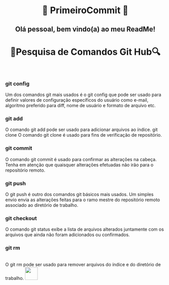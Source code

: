 <h1 align="center">🔨 PrimeiroCommit 🔨
<h2 align="center">Olá pessoal, bem vindo(a) ao meu ReadMe!</h2>
<h1 align="center">🔎Pesquisa de Comandos Git Hub🔍
<br>
<br>
<p> <h3>git config</h3>
Um dos comandos git mais usados ​​é o git config que pode ser usado para definir valores de configuração específicos do usuário como e-mail, algoritmo preferido para diff, nome de usuário e formato de arquivo etc.

<p> <h3>git add</h3>
O comando git add pode ser usado para adicionar arquivos ao índice. 
git clone
O comando git clone é usado para fins de verificação de repositório.
<p> <h3>git commit</h3>
O comando git commit é usado para confirmar as alterações na cabeça. Tenha em atenção que quaisquer alterações efetuadas não irão para o repositório remoto. 
<p> <h3>git push</h3>
O git push é outro dos comandos git básicos mais usados. Um simples envio envia as alterações feitas para o ramo mestre do repositório remoto associado ao diretório de trabalho. 
<p> <h3>git checkout</h3>
O comando git status exibe a lista de arquivos alterados juntamente com os arquivos que ainda não foram adicionados ou confirmados.
<p> <h3>git rm</h3>
<br>
O git rm pode ser usado para remover arquivos do índice e do diretório de trabalho.
<img loading="lazy" 
src="https://cdn.jsdelivr.net/gh/devicons/devicon/icons/linux/linux-original.svg" width="40" height="40"/>






